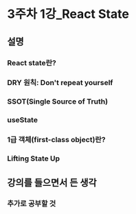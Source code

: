 # 3주차 1강_React State

## 설명

### React state란?

### DRY 원칙: Don't repeat yourself

### SSOT(Single Source of Truth)

### useState

### 1급 객체(first-class object)란?

### Lifting State Up

## 강의를 들으면서 든 생각

### 추가로 공부할 것
